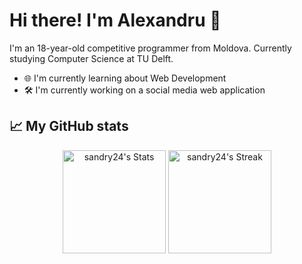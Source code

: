 # Hi there! I'm Alexandru 👋

I'm an 18-year-old competitive programmer from Moldova. Currently studying Computer Science at TU Delft. 

- 🌐 I'm currently learning about Web Development
- 🛠️ I'm currently working on a social media web application

## 📈 My GitHub stats


<div class="badges-githubstats">
  <p align="center">
    <img src="https://github-readme-stats.vercel.app/api?username=sandry24&theme=tokyonight&show_icons=true&hide_border=true&count_private=true" alt="sandry24's Stats" height="165">
    <img src="https://github-readme-streak-stats.herokuapp.com/?user=sandry24&theme=tokyonight&hide_border=true" alt="sandry24's Streak" height="165">
  </p>
</div>
